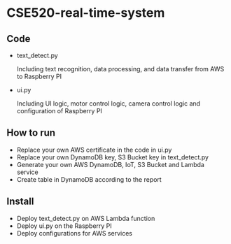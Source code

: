 # CSE520-real-time-system

## Code
- text_detect.py 

  Including text recognition, data processing, and data transfer from AWS to Raspberry PI

- ui.py

  Including UI logic, motor control logic, camera control logic and configuration of Raspberry PI
  
  
## How to run

- Replace your own AWS certificate in the code in ui.py
- Replace your own DynamoDB key, S3 Bucket key in text_detect.py
- Generate your own AWS DynamoDB, IoT, S3 Bucket and Lambda service
- Create table in DynamoDB according to the report

## Install

- Deploy text_detect.py on AWS Lambda function
- Deploy ui.py on the Raspberry PI
- Deploy configurations for AWS services
